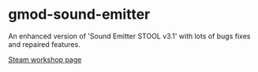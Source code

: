 # gmod-sound-emitter
An enhanced version of 'Sound Emitter STOOL v3.1' with lots of bugs fixes and repaired features.

[Steam workshop page](https://steamcommunity.com/sharedfiles/filedetails/?id=3479980393)

